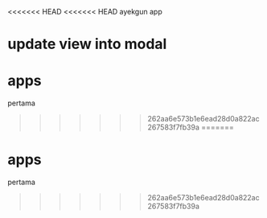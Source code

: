 <<<<<<< HEAD
<<<<<<< HEAD
ayekgun app

update view into modal
=======
# apps
pertama
>>>>>>> 262aa6e573b1e6ead28d0a822ac267583f7fb39a
=======
# apps
pertama
>>>>>>> 262aa6e573b1e6ead28d0a822ac267583f7fb39a
